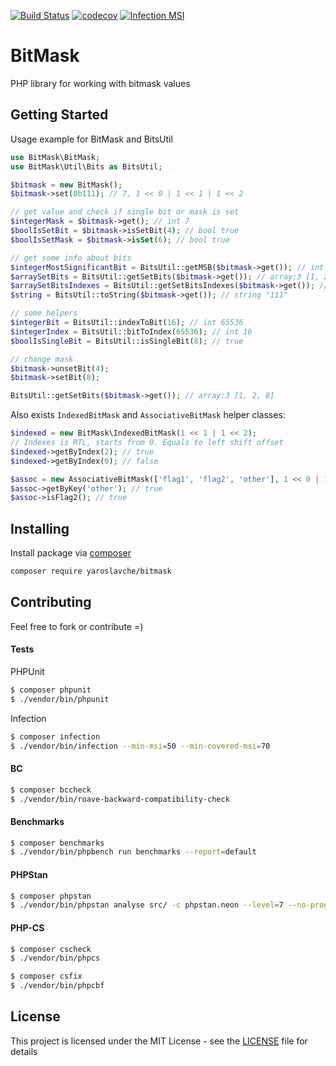 [![Build Status](https://travis-ci.org/yaroslavche/BitMask.svg?branch=master)](https://travis-ci.org/yaroslavche/BitMask)
[![codecov](https://codecov.io/gh/yaroslavche/bitmask/branch/master/graph/badge.svg)](https://codecov.io/gh/yaroslavche/bitmask)
[![Infection MSI](https://badge.stryker-mutator.io/github.com/yaroslavche/BitMask/master)](https://infection.github.io)

# BitMask

PHP library for working with bitmask values

## Getting Started

Usage example for BitMask and BitsUtil
```php
use BitMask\BitMask;
use BitMask\Util\Bits as BitsUtil;

$bitmask = new BitMask();
$bitmask->set(0b111); // 7, 1 << 0 | 1 << 1 | 1 << 2

// get value and check if single bit or mask is set 
$integerMask = $bitmask->get(); // int 7
$boolIsSetBit = $bitmask->isSetBit(4); // bool true
$boolIsSetMask = $bitmask->isSet(6); // bool true

// get some info about bits
$integerMostSignificantBit = BitsUtil::getMSB($bitmask->get()); // int 3
$arraySetBits = BitsUtil::getSetBits($bitmask->get()); // array:3 [1, 2, 4]
$arraySetBitsIndexes = BitsUtil::getSetBitsIndexes($bitmask->get()); // array:3 [0, 1, 2]
$string = BitsUtil::toString($bitmask->get()); // string "111"

// some helpers
$integerBit = BitsUtil::indexToBit(16); // int 65536
$integerIndex = BitsUtil::bitToIndex(65536); // int 16
$boolIsSingleBit = BitsUtil::isSingleBit(8); // true

// change mask 
$bitmask->unsetBit(4);
$bitmask->setBit(8);

BitsUtil::getSetBits($bitmask->get()); // array:3 [1, 2, 8]
```

Also exists `IndexedBitMask` and `AssociativeBitMask` helper classes:
```php
$indexed = new BitMask\IndexedBitMask(1 << 1 | 1 << 2);
// Indexes is RTL, starts from 0. Equals to left shift offset
$indexed->getByIndex(2); // true
$indexed->getByIndex(0); // false

$assoc = new AssociativeBitMask(['flag1', 'flag2', 'other'], 1 << 0 | 1 << 1 | 1 << 2);
$assoc->getByKey('other'); // true
$assoc->isFlag2(); // true
``` 

## Installing

Install package via [composer](https://getcomposer.org/) 
```bash
composer require yaroslavche/bitmask
```

## Contributing

Feel free to fork or contribute =)

#### Tests
PHPUnit
```bash
$ composer phpunit
$ ./vendor/bin/phpunit
```
Infection
```bash
$ composer infection
$ ./vendor/bin/infection --min-msi=50 --min-covered-msi=70
```
#### BC
```bash
$ composer bccheck
$ ./vendor/bin/roave-backward-compatibility-check
```
#### Benchmarks
```bash
$ composer benchmarks
$ ./vendor/bin/phpbench run benchmarks --report=default
```
#### PHPStan
```bash
$ composer phpstan
$ ./vendor/bin/phpstan analyse src/ -c phpstan.neon --level=7 --no-progress -vvv --memory-limit=1024M
```
#### PHP-CS
```bash
$ composer cscheck
$ ./vendor/bin/phpcs
```
```bash
$ composer csfix
$ ./vendor/bin/phpcbf
```

## License

This project is licensed under the MIT License - see the [LICENSE](LICENSE) file for details
